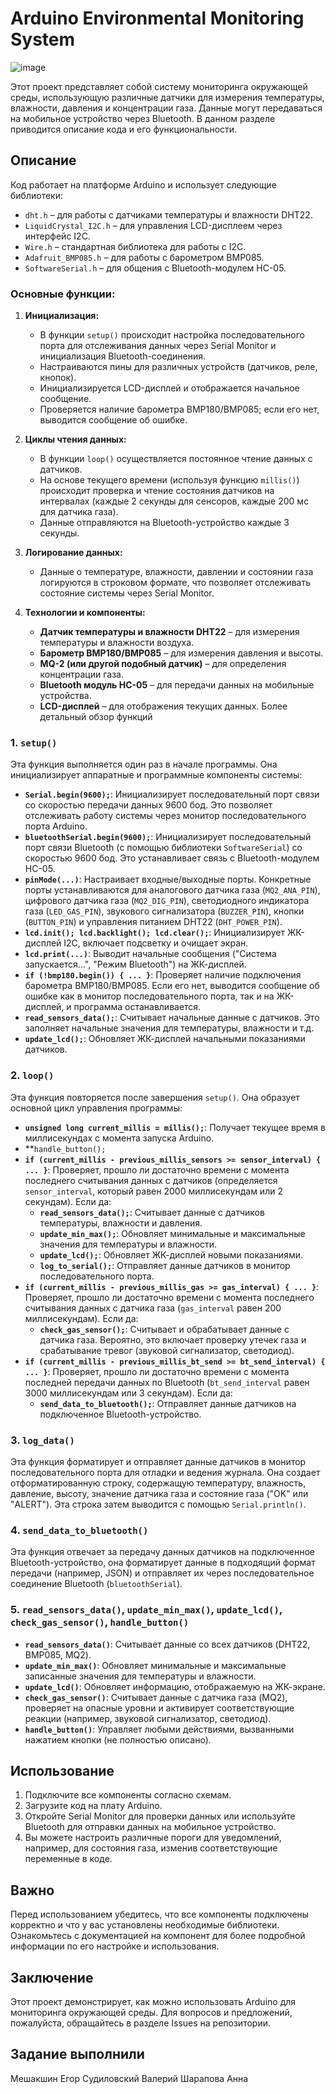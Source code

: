 # Arduino Environmental Monitoring System
![image](https://github.com/user-attachments/assets/5e36896a-f64f-475e-8132-ea60a5fb00e1)

Этот проект представляет собой систему мониторинга окружающей среды, использующую различные датчики для измерения температуры, влажности, давления и концентрации газа. Данные могут передаваться на мобильное устройство через Bluetooth. В данном разделе приводится описание кода и его функциональности.

## Описание

Код работает на платформе Arduino и использует следующие библиотеки:
- `dht.h` – для работы с датчиками температуры и влажности DHT22.
- `LiquidCrystal_I2C.h` – для управления LCD-дисплеем через интерфейс I2C.
- `Wire.h` – стандартная библиотека для работы с I2C.
- `Adafruit_BMP085.h` – для работы с барометром BMP085.
- `SoftwareSerial.h` – для общения с Bluetooth-модулем HC-05.

### Основные функции:

1. **Инициализация:**
   - В функции `setup()` происходит настройка последовательного порта для отслеживания данных через Serial Monitor и инициализация Bluetooth-соединения.
   - Настраиваются пины для различных устройств (датчиков, реле, кнопок).
   - Инициализируется LCD-дисплей и отображается начальное сообщение.
   - Проверяется наличие барометра BMP180/BMP085; если его нет, выводится сообщение об ошибке.

2. **Циклы чтения данных:**
   - В функции `loop()` осуществляется постоянное чтение данных с датчиков.
   - На основе текущего времени (используя функцию `millis()`) происходит проверка и чтение состояния датчиков на интервалах (каждые 2 секунды для сенсоров, каждые 200 мс для датчика газа).
   - Данные отправляются на Bluetooth-устройство каждые 3 секунды.

3. **Логирование данных:**
   - Данные о температуре, влажности, давлении и состоянии газа логируются в строковом формате, что позволяет отслеживать состояние системы через Serial Monitor.

4. **Технологии и компоненты:**
   - **Датчик температуры и влажности DHT22** – для измерения температуры и влажности воздуха.
   - **Барометр BMP180/BMP085** – для измерения давления и высоты.
   - **MQ-2 (или другой подобный датчик)** – для определения концентрации газа.
   - **Bluetooth модуль HC-05** – для передачи данных на мобильные устройства.
   - **LCD-дисплей** – для отображения текущих данных.
Более детальный обзор функций

### 1. `setup()`

Эта функция выполняется один раз в начале программы. Она инициализирует аппаратные и программные компоненты системы:

* **`Serial.begin(9600);`**: Инициализирует последовательный порт связи со скоростью передачи данных 9600 бод. Это позволяет отслеживать работу системы через монитор последовательного порта Arduino.
* **`bluetoothSerial.begin(9600);`**: Инициализирует последовательный порт связи Bluetooth (с помощью библиотеки `SoftwareSerial`) со скоростью 9600 бод. Это устанавливает связь с Bluetooth-модулем HC-05.
* **`pinMode(...)`**: Настраивает входные/выходные порты. Конкретные порты устанавливаются для аналогового датчика газа (`MQ2_ANA_PIN`), цифрового датчика газа (`MQ2_DIG_PIN`), светодиодного индикатора газа (`LED_GAS_PIN`), звукового сигнализатора (`BUZZER_PIN`), кнопки (`BUTTON_PIN`) и управления питанием DHT22 (`DHT_POWER_PIN`).
* **`lcd.init(); lcd.backlight(); lcd.clear();`**: Инициализирует ЖК-дисплей I2C, включает подсветку и очищает экран.
* **`lcd.print(...)`**: Выводит начальные сообщения ("Система запускается...", "Режим Bluetooth") на ЖК-дисплей.
* **`if (!bmp180.begin()) { ... }`**: Проверяет наличие подключения барометра BMP180/BMP085. Если его нет, выводится сообщение об ошибке как в монитор последовательного порта, так и на ЖК-дисплей, и программа останавливается.
* **`read_sensors_data();`**: Считывает начальные данные с датчиков. Это заполняет начальные значения для температуры, влажности и т.д.
* **`update_lcd();`**: Обновляет ЖК-дисплей начальными показаниями датчиков.


### 2. `loop()`

Эта функция повторяется после завершения `setup()`. Она образует основной цикл управления программы:

* **`unsigned long current_millis = millis();`**: Получает текущее время в миллисекундах с момента запуска Arduino.
* **`handle_button();`
* **`if (current_millis - previous_millis_sensors >= sensor_interval) { ... }`**: Проверяет, прошло ли достаточно времени с момента последнего считывания данных с датчиков (определяется `sensor_interval`, который равен 2000 миллисекундам или 2 секундам). Если да:
    * **`read_sensors_data();`**: Считывает данные с датчиков температуры, влажности и давления.
    * **`update_min_max();`**: Обновляет минимальные и максимальные значения для температуры и влажности.
    * **`update_lcd();`**: Обновляет ЖК-дисплей новыми показаниями.
    * **`log_to_serial();`**: Отправляет данные датчиков в монитор последовательного порта.
* **`if (current_millis - previous_millis_gas >= gas_interval) { ... }`**: Проверяет, прошло ли достаточно времени с момента последнего считывания данных с датчика газа (`gas_interval` равен 200 миллисекундам). Если да:
    * **`check_gas_sensor();`**: Считывает и обрабатывает данные с датчика газа. Вероятно, это включает проверку утечек газа и срабатывание тревог (звуковой сигнализатор, светодиод).
* **`if (current_millis - previous_millis_bt_send >= bt_send_interval) { ... }`**: Проверяет, прошло ли достаточно времени с момента последней передачи данных по Bluetooth (`bt_send_interval` равен 3000 миллисекундам или 3 секундам). Если да:
    * **`send_data_to_bluetooth();`**: Отправляет данные датчиков на подключенное Bluetooth-устройство.


### 3. `log_data()`

Эта функция форматирует и отправляет данные датчиков в монитор последовательного порта для отладки и ведения журнала. Она создает отформатированную строку, содержащую температуру, влажность, давление, высоту, значение датчика газа и состояние газа ("OK" или "ALERT"). Эта строка затем выводится с помощью `Serial.println()`.


### 4. `send_data_to_bluetooth()`

Эта функция отвечает за передачу данных датчиков на подключенное Bluetooth-устройство, она форматирует данные в подходящий формат передачи (например, JSON) и отправляет их через последовательное соединение Bluetooth (`bluetoothSerial`).


### 5. `read_sensors_data()`, `update_min_max()`, `update_lcd()`, `check_gas_sensor()`, `handle_button()`



* **`read_sensors_data()`**: Считывает данные со всех датчиков (DHT22, BMP085, MQ2).
* **`update_min_max()`**: Обновляет минимальные и максимальные записанные значения для температуры и влажности.
* **`update_lcd()`**: Обновляет информацию, отображаемую на ЖК-экране.
* **`check_gas_sensor()`**: Считывает данные с датчика газа (MQ2), проверяет на опасные уровни и активирует соответствующие реакции (например, звуковой сигнализатор, светодиод).
* **`handle_button()`**: Управляет любыми действиями, вызванными нажатием кнопки (не полностью описано).



## Использование

1. Подключите все компоненты согласно схемам.
2. Загрузите код на плату Arduino.
3. Откройте Serial Monitor для проверки данных или используйте Bluetooth для отправки данных на мобильное устройство.
4. Вы можете настроить различные пороги для уведомлений, например, для состояния газа, изменив соответствующие переменные в коде.

## Важно

Перед использованием убедитесь, что все компоненты подключены корректно и что у вас установлены необходимые библиотеки. Ознакомьтесь с документацией на компонент для более подробной информации по его настройке и использования.

## Заключение

Этот проект демонстрирует, как можно использовать Arduino для мониторинга окружающей среды.
Для вопросов и предложений, пожалуйста, обращайтесь в разделе Issues на репозитории.
## Задание выполнили 
Мешакшин Егор Судиловский Валерий Шарапова Анна 




